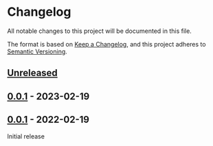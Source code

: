 # Changelog
All notable changes to this project will be documented in this file.

The format is based on [Keep a Changelog](https://keepachangelog.com/en/1.0.0/),
and this project adheres to [Semantic Versioning](https://semver.org/spec/v2.0.0.html).

## [Unreleased]

## [0.0.1] - 2023-02-19

## [0.0.1] - 2022-02-19

Initial release

[Unreleased]: https://github.com/fmatter/morphinder/compare/v0.0.1...HEAD
[0.0.1]: https://github.com/fmatter/morphinder/compare/v0.0.1...v0.0.1
[0.0.1]: https://github.com/fmatter/morphinder/compare/v0.0.1...v0.0.1